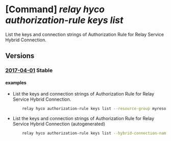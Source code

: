 # [Command] _relay hyco authorization-rule keys list_

List the keys and connection strings of Authorization Rule for Relay Service Hybrid Connection.

## Versions

### [2017-04-01](/Resources/mgmt-plane/L3N1YnNjcmlwdGlvbnMve30vcmVzb3VyY2Vncm91cHMve30vcHJvdmlkZXJzL21pY3Jvc29mdC5yZWxheS9uYW1lc3BhY2VzL3t9L2h5YnJpZGNvbm5lY3Rpb25zL3t9L2F1dGhvcml6YXRpb25ydWxlcy97fS9saXN0a2V5cw==/2017-04-01.xml) **Stable**

<!-- mgmt-plane /subscriptions/{}/resourcegroups/{}/providers/microsoft.relay/namespaces/{}/hybridconnections/{}/authorizationrules/{}/listkeys 2017-04-01 -->

#### examples

- List the keys and connection strings of Authorization Rule for Relay Service Hybrid Connection.
    ```bash
        relay hyco authorization-rule keys list --resource-group myresourcegroup --namespace-name mynamespace --hybrid-connection-name myhyco --name myauthorule
    ```

- List the keys and connection strings of Authorization Rule for Relay Service Hybrid Connection     (autogenerated)
    ```bash
        relay hyco authorization-rule keys list --hybrid-connection-name myhyco --name myauthorule --namespace-name mynamespace --resource-group myresourcegroup --subscription MySubscription
    ```

